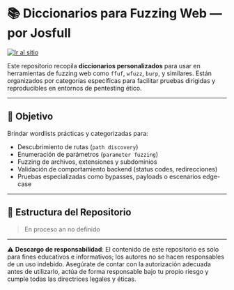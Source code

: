 # 📚 Diccionarios para Fuzzing Web — por Josfull

[![Ir al sitio](https://img.shields.io/badge/Visitar%20sitio-josfull.github.io-2ea44f?style=for-the-badge&logo=githubpages)](https://josfull.github.io)

Este repositorio recopila **diccionarios personalizados** para usar en herramientas de fuzzing web como `ffuf`, `wfuzz`, `burp`, y similares. Están organizados por categorías específicas para facilitar pruebas dirigidas y reproducibles en entornos de pentesting ético.

---

## 🧭 Objetivo

Brindar wordlists prácticas y categorizadas para:

- Descubrimiento de rutas (`path discovery`)
- Enumeración de parámetros (`parameter fuzzing`)
- Fuzzing de archivos, extensiones y subdominios
- Validación de comportamiento backend (status codes, redirecciones)
- Pruebas especializadas como bypasses, payloads o escenarios edge-case

---

## 📁 Estructura del Repositorio

>En proceso an no definido

---

⚠️ **Descargo de responsabilidad**: El contenido de este repositorio es solo para fines educativos e informativos; los autores no se hacen responsables de un uso indebido. Asegúrate de contar con la autorización adecuada antes de utilizarlo, actúa de forma responsable bajo tu propio riesgo y cumple todas las directrices legales y éticas.
